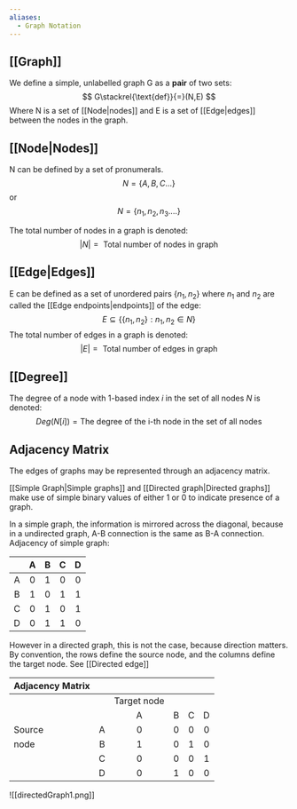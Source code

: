 ```yaml
---
aliases:
  - Graph Notation
---
```

## [[Graph]]
We define a simple, unlabelled graph G as a **pair** of two sets:
$$
G\stackrel{\text{def}}{=}(N,E)
$$
Where N is a set of [[Node|nodes]] and E is a set of [[Edge|edges]] between the nodes in the graph.
## [[Node|Nodes]]
N can be defined by a set of pronumerals.
$$
N=\{A, B, C ...\}
$$
or
$$
N = \{n_{1}, n_{2}, n_{3} ....\}
$$

The total number of nodes in a graph is denoted:
$$
|N| = \text{ Total number of nodes in graph}
$$
## [[Edge|Edges]]
E can be defined as a set of unordered pairs $\{ {n_{1},n_{2}} \}$ where $n_{1}$ and $n_{2}$ are called the [[Edge endpoints|endpoints]] of the edge:
$$
E \subseteq \{ \{n_{1},n_{2}\} : n_{1}, n_{2} \in N \}
$$
The total number of edges in a graph is denoted:
$$
|E| = \text{ Total number of edges in graph}
$$
## [[Degree]]
The degree of a node with 1-based index $i$ in the set of all nodes $N$ is denoted:
$$
Deg( N[i] ) = \text{The degree of the i-th node in the set of all nodes }
$$

## Adjacency Matrix
The edges of graphs may be represented through an adjacency matrix.

[[Simple Graph|Simple graphs]] and [[Directed graph|Directed graphs]] make use of simple binary values of either 1 or 0 to indicate presence of a graph.

In a simple graph, the information is mirrored across the diagonal, because in a undirected graph, A-B connection is the same as B-A connection.
Adjacency of simple graph:

|     |  A  |  B  |  C  |  D  |
| :-: | :-: | :-: | :-: | :-: |
|  A  |  0  |  1  |  0  |  0  |
|  B  |  1  |  0  |  1  |  1  |
|  C  |  0  |  1  |  0  |  1  |
|  D  |  0  |  1  |  1  |  0  |

However in a directed graph, this is not the case, because direction matters.
By convention, the rows define the source node, and the columns define the target node.
See [[Directed edge]]

| Adjacency Matrix |     |             |     |     |     |
| ---------------- | :-: | :---------: | :-: | :-: | :-: |
|                  |     | Target node |     |     |     |
|                  |     |      A      |  B  |  C  |  D  |
| Source           |  A  |      0      |  0  |  0  |  0  |
| node             |  B  |      1      |  0  |  1  |  0  |
|                  |  C  |      0      |  0  |  0  |  1  |
|                  |  D  |      0      |  1  |  0  |  0  |

![[directedGraph1.png]]
